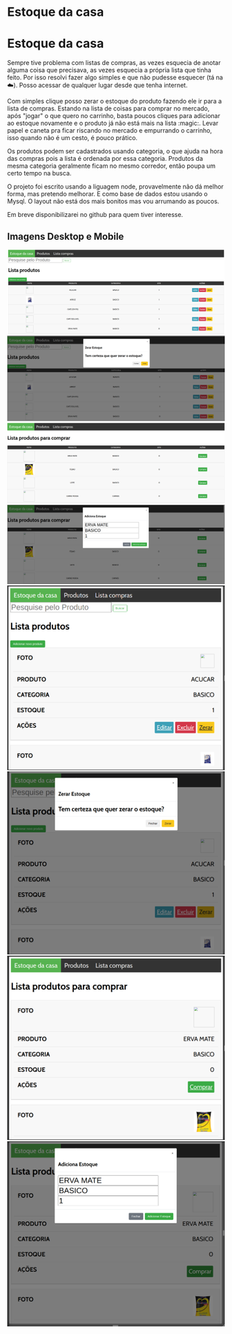 # Estoque da casa


# Estoque da casa

Sempre tive problema com listas de compras, as vezes esquecia de anotar alguma coisa que precisava, as vezes esquecia a própria lista que tinha feito. Por isso resolvi fazer algo simples e que não pudesse esquecer (tá na :cloud:). Posso acessar de qualquer lugar desde que tenha internet.

Com simples clique posso zerar o estoque do produto fazendo ele ir para a lista de compras. Estando na lista de coisas para comprar no mercado, após "jogar" o que quero no carrinho, basta poucos cliques para adicionar ao estoque novamente e o produto já não está mais na lista :magic:. Levar papel e caneta pra ficar riscando no mercado e empurrando o carrinho, isso quando não é um cesto, é pouco prático.

Os produtos podem ser cadastrados usando categoria, o que ajuda na hora das compras pois a lista é ordenada por essa categoria. Produtos da mesma categoria geralmente ficam no mesmo corredor, então poupa um certo tempo na busca.

O projeto foi escrito usando a liguagem node, provavelmente não dá melhor forma, mas pretendo melhorar. E como base de dados estou usando o Mysql. O layout não está dos mais bonitos mas vou arrumando as poucos.

Em breve disponibilizarei no github para quem tiver interesse.

## Imagens Desktop e Mobile
![](/img/estoque-casa/1.png)
![](/img/estoque-casa/2.png)
![](/img/estoque-casa/3.png)
![](/img/estoque-casa/4.png)
![](/img/estoque-casa/5.png)
![](/img/estoque-casa/6.png)
![](/img/estoque-casa/7.png)
![](/img/estoque-casa/8.png)

